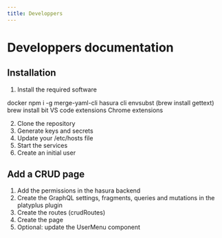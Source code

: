 ```yaml
---
title: Developpers
---
```


# Developpers documentation

## Installation

1. Install the required software

docker
npm i -g merge-yaml-cli
hasura cli
envsubst (brew install gettext)
brew install bit
VS code extensions
Chrome extensions

2. Clone the repository
3. Generate keys and secrets
4. Update your /etc/hosts file
5. Start the services
6. Create an initial user

## Add a CRUD page

1. Add the permissions in the hasura backend
2. Create the GraphQL settings, fragments, queries and mutations in the platyplus plugin
3. Create the routes (crudRoutes)
4. Create the page
5. Optional: update the UserMenu component
